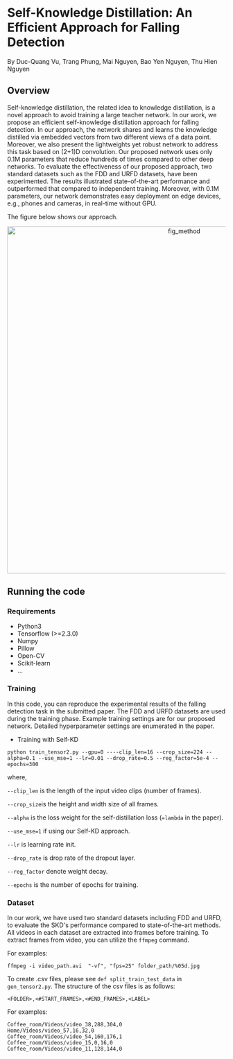 # Self-Knowledge Distillation: An Efficient Approach for Falling Detection

By Duc-Quang Vu, Trang Phung, Mai Nguyen, Bao Yen Nguyen, Thu Hien Nguyen

## Overview
Self-knowledge distillation, the related idea to knowledge distillation, is a novel approach to avoid training a large teacher network. 
In our work, we propose an efficient self-knowledge distillation approach for falling detection. In our approach, the network shares and learns the knowledge distilled via embedded vectors from two different views of a data point. Moreover, we also present the lightweights yet robust network to address this task based on (2+1)D convolution. Our proposed network uses only 0.1M parameters that reduce hundreds of times compared to other deep networks. To evaluate the effectiveness of our proposed approach, two standard datasets such as the FDD and URFD datasets, have been experimented. The results illustrated state-of-the-art performance and outperformed that compared to independent training. Moreover, with 0.1M parameters, our network demonstrates easy deployment on edge devices, e.g., phones and cameras, in real-time without GPU.

The figure below shows our approach.
<p align="center">
  <img width="800" alt="fig_method" src="https://raw.githubusercontent.com/vdquang1991/self_KD_falling_detection/main/model.jpg">
</p>


## Running the code

### Requirements
- Python3
- Tensorflow (>=2.3.0)
- Numpy 
- Pillow
- Open-CV
- Scikit-learn
- ...
### Training

In this code, you can reproduce the experimental results of the falling detection task in the submitted paper.
The FDD and URFD datasets are used during the training phase.
Example training settings are for our proposed network.
Detailed hyperparameter settings are enumerated in the paper.

- Training with Self-KD
~~~
python train_tensor2.py --gpu=0 ----clip_len=16 --crop_size=224 --alpha=0.1 --use_mse=1 --lr=0.01 --drop_rate=0.5 --reg_factor=5e-4 --epochs=300 
~~~

where, 

`--clip_len` is the length of the input video clips (number of frames).

`--crop_size`is the height and width size of all frames.

`--alpha` is the loss weight for the self-distillation loss (`=lambda` in the paper).

`--use_mse=1` if using our Self-KD approach.

`--lr` is learning rate init.

`--drop_rate` is drop rate of the dropout layer.

`--reg_factor` denote weight decay.

`--epochs` is the number of epochs for training. 

### Dataset
In our work, we have used two standard datasets including FDD and URFD, to evaluate the SKD's performance compared to state-of-the-art methods.
All videos in each dataset are extracted into frames before training. 
To extract frames from video, you can utilize the `ffmpeg` command. 

For examples:

~~~
ffmpeg -i video_path.avi  "-vf", "fps=25" folder_path/%05d.jpg
~~~

To create .csv files, please see `def split_train_test_data` in `gen_tensor2.py`. The structure of the csv files is as follows:
~~~
<FOLDER>,<#START_FRAMES>,<#END_FRAMES>,<LABEL>
~~~
For examples:
~~~
Coffee_room/Videos/video_38,288,304,0
Home/Videos/video_57,16,32,0
Coffee_room/Videos/video_54,160,176,1
Coffee_room/Videos/video_15,0,16,0
Coffee_room/Videos/video_11,128,144,0
~~~



